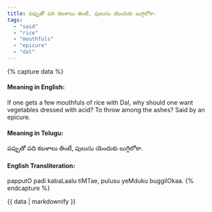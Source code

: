 ```yaml
---
title: పప్పుతో పది కబళాలు తింటే, పులుసు యెందుకు బుగ్గిలోకా.
tags:
  - "said"
  - "rice"
  - "mouthfuls"
  - "epicure"
  - "dal"
---
```


{% capture data %}
#### Meaning in English:
If one gets a few mouthfuls of rice with Dal, why should one want vegetables dressed with acid? To throw among the ashes?
Said by an epicure.

#### Meaning in Telugu:
పప్పుతో పది కబళాలు తింటే, పులుసు యెందుకు బుగ్గిలోకా.

#### English Transliteration:
papputO padi kabaLaalu tiMTae, pulusu yeMduku buggilOkaa.
{% endcapture %}

{{ data | markdownify }}

